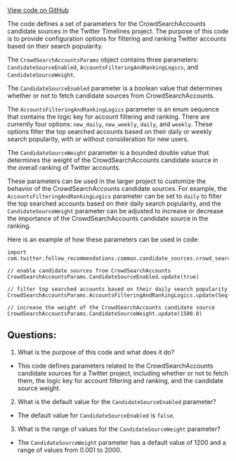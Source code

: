 [View code on GitHub](https://github.com/misbahsy/the-algorithm/follow-recommendations-service/common/src/main/scala/com/twitter/follow_recommendations/common/candidate_sources/crowd_search_accounts/CrowdSearchAccountsParams.scala)

The code defines a set of parameters for the CrowdSearchAccounts candidate sources in the Twitter Timelines project. The purpose of this code is to provide configuration options for filtering and ranking Twitter accounts based on their search popularity. 

The `CrowdSearchAccountsParams` object contains three parameters: `CandidateSourceEnabled`, `AccountsFilteringAndRankingLogics`, and `CandidateSourceWeight`. 

The `CandidateSourceEnabled` parameter is a boolean value that determines whether or not to fetch candidate sources from CrowdSearchAccounts. 

The `AccountsFilteringAndRankingLogics` parameter is an enum sequence that contains the logic key for account filtering and ranking. There are currently four options: `new_daily`, `new_weekly`, `daily`, and `weekly`. These options filter the top searched accounts based on their daily or weekly search popularity, with or without consideration for new users. 

The `CandidateSourceWeight` parameter is a bounded double value that determines the weight of the CrowdSearchAccounts candidate source in the overall ranking of Twitter accounts. 

These parameters can be used in the larger project to customize the behavior of the CrowdSearchAccounts candidate sources. For example, the `AccountsFilteringAndRankingLogics` parameter can be set to `daily` to filter the top searched accounts based on their daily search popularity, and the `CandidateSourceWeight` parameter can be adjusted to increase or decrease the importance of the CrowdSearchAccounts candidate source in the ranking. 

Here is an example of how these parameters can be used in code:

```
import com.twitter.follow_recommendations.common.candidate_sources.crowd_search_accounts.CrowdSearchAccountsParams

// enable candidate sources from CrowdSearchAccounts
CrowdSearchAccountsParams.CandidateSourceEnabled.update(true)

// filter top searched accounts based on their daily search popularity
CrowdSearchAccountsParams.AccountsFilteringAndRankingLogics.update(Seq(AccountsFilteringAndRankingLogicId.SearchesDaily))

// increase the weight of the CrowdSearchAccounts candidate source
CrowdSearchAccountsParams.CandidateSourceWeight.update(1500.0)
```
## Questions: 
 1. What is the purpose of this code and what does it do?
- This code defines parameters related to the CrowdSearchAccounts candidate sources for a Twitter project, including whether or not to fetch them, the logic key for account filtering and ranking, and the candidate source weight.

2. What is the default value for the `CandidateSourceEnabled` parameter?
- The default value for `CandidateSourceEnabled` is `false`.

3. What is the range of values for the `CandidateSourceWeight` parameter?
- The `CandidateSourceWeight` parameter has a default value of 1200 and a range of values from 0.001 to 2000.